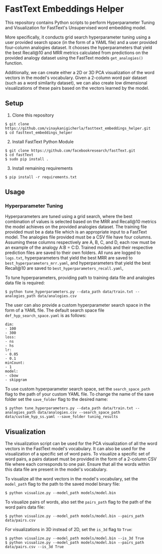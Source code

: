 # FastText Embeddings Helper
This repository contains Python scripts to perform Hyperparameter Tuning and Visualization for FastText's Unsupervised word embedding model. 

More specifically, it conducts grid search hyperparameter tuning using a user provided search space (in the form of a YAML file) and a user provided 
four-column analogies dataset. It chooses the hyperparameters that yield the best Recall@10 and MRR metrics calculated from predictions on the provided 
analogy dataset using the FastText models `get_analogies()` function. 

Additionally, we can create either a 2D or 3D PCA visualization of the word vectors in the model's vocabulary. Given a 2-column word pair dataset 
(such as a word similarity dataset), we can also create low dimensional visualizations of these pairs based on the vectors learned by the model.   

## Setup 
1. Clone this repository 
```
$ git clone https://github.com/vinaykanigicherla/fasttext_embeddings_helper.git
$ cd fasttext_embeddings_helper
```
2. Install FastText Python Module
```
$ git clone https://github.com/facebookresearch/fastText.git
$ cd fastText
$ sudo pip install .
```
3. Install remaining requirements
```
$ pip install -r requirements.txt
```

## Usage
### Hyperparameter Tuning
Hyperparameters are tuned using a grid search, where the best combination of values is selected based on the MRR and Recall@10 metrics the model achieves on 
the provided analogies dataset. The training file provided must be a data file which is an appropriate input to a FastText model. The analogies file 
provided must be a CSV file have four columns. Assuming these columns respectively are A, B, C, and D, each row must be an example of the analogy A:B = C:D. Trained models and their respective prediction files are saved to their own folders. All runs are logged to `logs.txt`, hyperparameters that yield the best MRR are saved to `best_hyperparameters_mrr.yaml`, and hyperparameters that yield the best Recall@10 are saved to `best_hyperparameters_recall.yaml`, 

To tune hyperparameters, providing path to training data file and analogies data file is required:
```
$ python tune_hyperparameters.py --data_path data/train.txt --analogies_path data/analogies.csv
```
The user can also provide a custom hyperparameter search space in the form of a YAML file. The default search space file `def_hyp_search_space.yaml` is as follows:
```
dim:
- 100
- 300
loss:
- ns
- hs
lr:
- 0.05
- 0.1
minCount:
- 1
model:
- cbow
- skipgram
```
To use custom hyperparameter search space, set the `search_space_path` flag to the path of your custom YAML file. To change the name of the save folder set the `save_folder` flag to the desired name:
```
$ python tune_hyperparameters.py --data_path data/train.txt --analogies_path data/analogies.csv --search_space_path data/custom_hyp_ss.yaml --save_folder tuning_results
```

## Visualization 
The visualization script can be used for the PCA visualization of all the word vectors in the FastText model's vocabulary. It can also be used for the visualization of a specific set of word pairs. To visualize a specific set of word pairs, a pairs dataset must be provided in the form of a 2-column CSV file where each corresponds to one pair. Ensure that all the words within this data file are present in the model's vocabulary. 

To visualize all the word vectors in the model's vocabulary, set the `model_path` flag to the path to the saved model binary file:
```
$ python visualize.py --model_path models/model.bin 
```
To visualize pairs of words, also set the `pairs_path` flag to the path of the word pairs data file:
```
$ python visualize.py --model_path models/model.bin --pairs_path data/pairs.csv 
```
For visualizations in 3D instead of 2D, set the `is_3d` flag to `True`:
```
$ python visualize.py --model_path models/model.bin --is_3d True 
$ python visualize.py --model_path models/model.bin --pairs_path data/pairs.csv --is_3d True 
```

